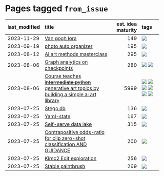 # Pages tagged `from_issue`

|last_modified|title|est. idea maturity|tags
|:---|:---|---:|:---|
|2023-11-29|[Van gogh lora](../Van_gogh_lora.md)|149|[![](https://img.shields.io/badge/tag-from_issue-8fb3d)](../tags/from_issue.md)|
|2023-09-19|[photo auto organizer](../photo_auto_organizer_.md)|195|[![](https://img.shields.io/badge/tag-from_issue-8fb3d)](../tags/from_issue.md)|
|2023-08-12|[Ai art methods masterclass](../Ai_art_methods_masterclass.md)|295|[![](https://img.shields.io/badge/tag-from_issue-8fb3d)](../tags/from_issue.md)|
|2023-08-06|[Graph analytics on checkpoints](../Graph_analytics_on_checkpoints.md)|280|[![](https://img.shields.io/badge/tag-from_issue-8fb3d)](../tags/from_issue.md) [![](https://img.shields.io/badge/tag-test-7ffa70)](../tags/test.md)|
|2023-08-06|[Course teaches ~~intermediate python~~ generative art topics by building a simple ai art library](../Course_teaches_basic_python_by_building_a_simple_ai_art_library.md)|5999|[![](https://img.shields.io/badge/tag-curriculum-d9f12f)](../tags/curriculum.md) [![](https://img.shields.io/badge/tag-education-c456a9)](../tags/education.md) [![](https://img.shields.io/badge/tag-from_issue-8fb3d)](../tags/from_issue.md) [![](https://img.shields.io/badge/tag-public_good-cc5ed7)](../tags/public_good.md) [![](https://img.shields.io/badge/tag-publication-96f12e)](../tags/publication.md) [![](https://img.shields.io/badge/tag-wip-29349d)](../tags/wip.md)|
|2023-07-25|[Stego db](../Stego_db.md)|136|[![](https://img.shields.io/badge/tag-from_issue-8fb3d)](../tags/from_issue.md)|
|2023-07-25|[Yaml-state](../Yaml-state.md)|167|[![](https://img.shields.io/badge/tag-from_issue-8fb3d)](../tags/from_issue.md)|
|2023-07-25|[Self-serve data lake](../Self-serve_data_lake.md)|315|[![](https://img.shields.io/badge/tag-from_issue-8fb3d)](../tags/from_issue.md)|
|2023-07-25|[Contrapositive odds-ratio for clip zero-shot classification AND GUIDANCE](../Contrapositive_odds-ratio_for_clip_zero-shot_classification_AND_GUIDANCE.md)|200|[![](https://img.shields.io/badge/tag-from_issue-8fb3d)](../tags/from_issue.md)|
|2023-07-25|[Klmc2 Edit exploration](../Klmc2_Edit_exploration.md)|256|[![](https://img.shields.io/badge/tag-from_issue-8fb3d)](../tags/from_issue.md)|
|2023-07-25|[Stable paintbrush](../Stable_paintbrush.md)|269|[![](https://img.shields.io/badge/tag-from_issue-8fb3d)](../tags/from_issue.md)|